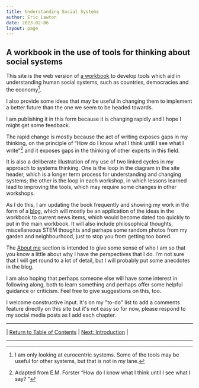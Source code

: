 ```yaml
---
title: Understanding Social Systems
author: Eric Lawton
date: 2023-02-06
layout: page
---
```


## A workbook in the use of tools for thinking about social systems

This site is the web version of [a workbook](workbook/index) to develop tools which aid in understanding human social systems, such as countries, democracies and the economy[^fn1].

I also provide some ideas that may be useful in changing them to implement a better future than the one we seem to be headed towards.

I am publishing it in this form because it is changing rapidly and I hope I might get some feedback.

The rapid change is mostly because the act of writing exposes gaps in my thinking, on the principle of “How do I know what I think until I see what I write”[^fn2] and it exposes gaps in the thinking of other experts in this field.

It is also a deliberate illustration of my use of two linked cycles in my approach to systems thinking. One is the loop in the diagram in the site header, which is a longer term process for understanding and changing systems; the other is the loop in each workshop, in which lessons learned lead to improving the tools, which may require some changes in other workshops.


As I do this, I am updating the book frequently and showing my work in the form of a [blog](blog), which will mostly be an application of the ideas in the workbook to current news items, which would become dated too quickly to put in the main workbook. It will also include philosophical thoughts, miscellaneous STEM thoughts and perhaps some random photos from my garden and neighbourhood, just to stop you from getting too bored.

The [About me](aboutme) section is intended to give some sense of who I am so that you know a little about why I have the perspectives that I do. I’m not sure that I will get round to a lot of detail, but I will probably put some anecdotes in the blog.

I am also hoping that perhaps someone else will have some interest in following along, both to learn something and perhaps offer some helpful guidance or criticism. Feel free to give suggestions on this, too.

I welcome constructive input. It's on my "to-do" list to add a comments feature directly on this site but it's not easy so for now, please respond to my social media posts as I add each chapter. 


***
| [Return to Table of Contents](workbook/index) | [Next: Introduction](workbook/introduction/whysystemsthinking) | 


[^fn1]: I am only looking at eurocentric systems. Some of the tools may be useful for other systems, but that is not in my lane.

[^fn2]: Adapted from E.M. Forster “How do I know what I think until I see what I say? ”

***